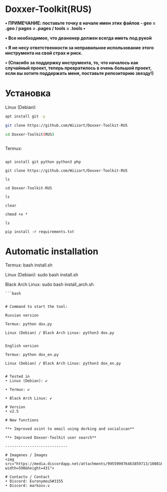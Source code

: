 # Doxxer-Toolkit(RUS)

**• ПРИМЕЧАНИЕ: поставьте точку в начале имен этих файлов - geo = .geo / pages = .pages / tools = .tools •**

**• Все необходимое, что деанонер должен всегда иметь под рукой**

**• Я не несу ответственности за неправильное использование этого инструмента на свой страх и риск.**

**• (Спасибо за поддержку инструмента, то, что началось как случайный проект, теперь превратилось в очень большой проект, если вы хотите поддержать меня, поставьте репозиторию звезду!)**

# Установка


Linux (Debian):

```bash
apt install git -y
```
```bash
git clone https://github.com/Wiizart/Doxxer-Toolkit-RUS
```
```bash
cd Doxxer-Toolkit(RUS)
```
```bash
```


Termux:

```apt update && apt upgrade

apt install git python python3 php

git clone https://github.com/Wiizart/Doxxer-Toolkit-RUS

ls

cd Doxxer-Toolkit-RUS

ls

clear

chmod +x *

ls

pip install -r requirements.txt
```


# Automatic installation

Termux: bash install.sh

Linux (Debian): sudo bash install.sh

Black Arch Linux: sudo bash install_arch.sh
```
```bash


# Command to start the tool:

Russian version

Termux: python dox.py

Linux (Debian) / Black Arch Linux: python3 dox.py


English version

Termux: python dox_en.py

Linux (Debian) / Black Arch Linux: python3 dox_en.py


# Tested in
• Linux (Debian): ✔

• Termux: ✔

• Black Arch Linux: ✔

# Version
• v2.5

# New functions

**• Improved osint to email using dorking and socialscan**

**• Improved Doxxer-Toolkit user search**

----------------------------

# Imagenes / Images
<img src="https://media.discordapp.net/attachments/995599976463859713/1008188220678361088/doxxer_menu.png?width=590&height=431">

# Contacto / Contact
• Discord: Euronymou5#3155
• Discord: markovv.v
